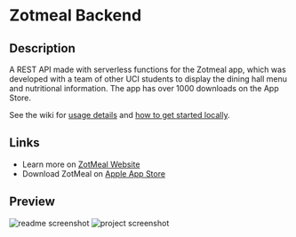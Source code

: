 # Zotmeal Backend
## Description
 A REST API made with serverless functions for the Zotmeal app, which was developed with a team of other UCI students to display the dining hall menu and nutritional information. The app has over 1000 downloads on the App Store.
 
See the wiki for [usage details](https://github.com/EricPedley/zotmeal-backend/wiki) and [how to get started locally](https://github.com/EricPedley/zotmeal-backend/wiki/Running-Locally).

## Links
- Learn more on [ZotMeal Website](https://shengyuan-lu.com/zotmeal-app-website/)
- Download ZotMeal on [Apple App Store](https://apps.apple.com/us/developer/shengyuan-lu/id1450568803)

## Preview
![readme screenshot](https://user-images.githubusercontent.com/70995597/159722759-44869381-624a-4d80-b063-46b4c72464ee.png)
![project screenshot](https://user-images.githubusercontent.com/48658337/172335722-9f18b00f-9598-433b-a536-0a43c0d6f683.png)
